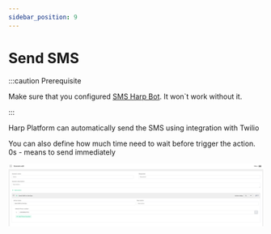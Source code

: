 ```yaml
---
sidebar_position: 9
---
```



# Send SMS

:::caution Prerequisite

Make sure that you configured [SMS Harp Bot](../configure-bots/sms.md). It won`t work without it.

:::

Harp Platform can automatically send the SMS using integration with Twilio

You can also define how much time need to wait before trigger the action. 0s - means to send immediately

![img_18.png](img_18.png)